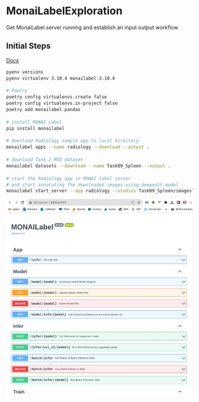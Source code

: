 # MonaiLabelExploration
Get MonaiLabel server running and establish an input output workflow

## Initial Steps
[Docs](https://docs.monai.io/projects/label/en/latest/quickstart.html)

```bash
pyenv versions
pyenv virtualenv 3.10.4 monailabel-3.10.4

# Poetry
poetry config virtualenvs.create false
poetry config virtualenvs.in-project false
poetry add monailabel pandas

# install MONAI Label
pip install monailabel

# download Radiology sample app to local directory
monailabel apps --name radiology --download --output .

# download Task 2 MSD dataset
monailabel datasets --download --name Task09_Spleen --output .

# start the Radiology app in MONAI label server
# and start annotating the downloaded images using deepedit model
monailabel start_server --app radiology --studies Task09_Spleen/imagesTr --conf models deepedit
```

![server_running](server_running.jpg)
